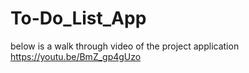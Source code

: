 # To-Do_List_App
below is a walk through video of the project application
https://youtu.be/BmZ_gp4gUzo
